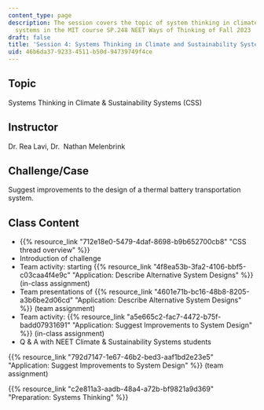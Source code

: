 ```yaml
---
content_type: page
description: The session covers the topic of system thinking in climate and sustainability
  systems in the MIT course SP.248 NEET Ways of Thinking of Fall 2023
draft: false
title: 'Session 4: Systems Thinking in Climate and Sustainability Systems'
uid: 46b6da37-9233-4511-b50d-94739749f4ce
---
```

## Topic

Systems Thinking in Climate & Sustainability Systems (CSS)

## Instructor

Dr. Rea Lavi, Dr.  Nathan Melenbrink

## Challenge/Case

Suggest improvements to the design of a thermal battery transportation system.

## Class Content

- {{% resource_link "712e18e0-5479-4daf-8698-b9b652700cb8" "CSS thread overview" %}}
- Introduction of challenge
- Team activity: starting {{% resource_link "4f8ea53b-3fa2-4106-bbf5-c03caa4f4e9c" "Application: Describe Alternative System Designs" %}} (in-class assignment)
- Team presentations of {{% resource_link "4601e71b-bc16-48b8-8205-a3b6be2d06cd" "Application: Describe Alternative System Designs" %}} (team assignment)
- Team activity: {{% resource_link "a5e665c2-fac7-4472-b75f-badd07931691" "Application: Suggest Improvements to System Design" %}} (in-class assignment)
- Q & A with NEET Climate & Sustainability Systems students

{{% resource_link "792d7147-1e67-46b2-bed3-aaf1bd2e23e5" "Application: Suggest Improvements to System Design" %}} (team assignment)

{{% resource_link "c2e811a3-aadb-48a4-a72b-bf9821a9d369" "Preparation: Systems Thinking" %}}
